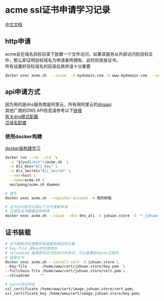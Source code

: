 # acme ssl证书申请学习记录
[中文文档](https://github.com/acmesh-official/acme.sh/wiki/%E8%AF%B4%E6%98%8E)

## http申请
acme会在域名目标目录下放置一个文件访问，如果其服务从外部访问到目标文件，那么即证明目标域名为申请者所拥有，此时则发放证书。  
所有设置好目标域名的目录后再申请十分重要
```bash
docker exec acme.sh  --issue  -d mydomain.com -d www.mydomain.com  --webroot  /home/wwwroot/mydomain.com/
```

## api申请方式
因为用的是dns服务商是阿里云，所有用阿里云的[dnsapi](https://usercenter.console.aliyun.com/#/manage/ak)  
其他厂商的DNS API信息请参考以下[链接](https://github.com/acmesh-official/acme.sh/tree/master/dnsapi)  
[有关dns模式配置](https://blog.csdn.net/jz_youmayfly/article/details/103705335)  
[泛域名配置](https://www.ioiox.com/archives/104.html)  

### 使用docker构建
[docker版构建学习](https://zhuanlan.zhihu.com/p/45425683)
```bash
docker run --rm  -itd  \
  -v "$(pwd)/out":/acme.sh  \
  -e Ali_Key="Ali_Key" \
  -e Ali_Secret="Ali_Secret" \
  --net=host \
  --name=acme.sh \
  neilpang/acme.sh daemon

# 首先
docker exec acme.sh --register-account -m 我的邮箱

# 证书出问题可以用以下方式重新申请
# 泛域名证书需要这样申请
docker exec acme.sh --issue --dns dns_ali -d juhuan.store -d '*.juhuan.store'
```

## 证书装载
```bash
# 证书更新完后需要将其装载到相应的位置
# key-file 是key的存放地址
# reloadcmd 是更新完证书后执行的命令，可以是重启nginx之类的
# 装载证书
docker exec acme.sh --install-cert -d juhuan.store \
--key-file       /home/www/cert/juhuan.store/key.pem  \
--fullchain-file /home/www/cert/juhuan.store/cert.pem \
--reloadcmd     ""

# nginx添加地址
ssl_certificate /home/www/cert/image.juhuan.store/cert.pem;
ssl_certificate_key /home/www/cert/image.juhuan.store/key.pem;
```